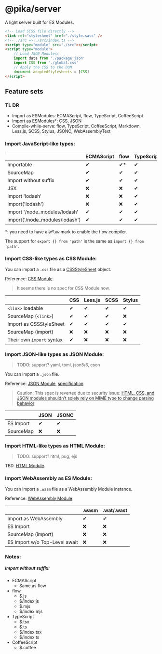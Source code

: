 # @pika/server

A light server built for ES Modules.

```html
<!-- Load SCSS file directly -->
<link rel="stylesheet" href="./style.sass" />
<!-- ./src => ./src/index.ts -->
<script type="module" src="./src"></script>
<script type="module">
    // Load JSON Modules!
    import data from './package.json'
    import CSS from './global.css'
    // Apply the CSS to the DOM
    document.adoptedStylesheets = [CSS]
</script>
```

## Feature sets

### TL DR

-   Import as ESModules: ECMAScript, flow, TypeScript, CoffeeScript
-   Import as ESModules\*: CSS, JSON
-   Compile-while-serve: flow, TypeScript, CoffeeScript, Markdown, Less.js, SCSS, Stylus, JSONC, WebAssemblyText

### Import JavaScript-like types:

|                                | ECMAScript | flow | TypeScript | CoffeeScript |
| ------------------------------ | ---------- | ---- | ---------- | ------------ |
| Importable                     | ✔          | ✔\*  | ✔          | ✔            |
| SourceMap                      | ✔          | ✔    | ✔          | ✔            |
| Import without suffix          | ✔          | ✔    | ✔          | ✔            |
| JSX                            | ❌         | ❌   | ✔          | ❌           |
| import 'lodash'                | ❌         | ❌   | ✔          | ❌           |
| import('lodash')               | ❌         | ❌   | ✔          | ❌           |
| import '/node_modules/lodash'  | ✔          | ✔    | ✔          | ✔            |
| import('/node_modules/lodash') | ✔          | ✔    | ✔          | ✔            |

\*: you need to have a `@flow` mark to enable the flow compiler.

The support for `export {} from 'path'` is the same as `import {} from 'path'`.

### Import CSS-like types as CSS Module:

You can import a `.css` file as a [CSSStyleSheet](https://wicg.github.io/construct-stylesheets/index.html) object.

Reference: [CSS Module](https://github.com/w3c/webcomponents/issues/759).

> It seems there is no spec for CSS Module now.

|                           | CSS | Less.js | SCSS | Stylus |
| ------------------------- | --- | ------- | ---- | ------ |
| `<link>` loadable         | ✔   | ✔       | ✔    | ✔      |
| SourceMap (`<link>`)      | ✔   | ✔       | ✔    | ❌     |
| Import as CSSStyleSheet   | ✔   | ✔       | ✔    | ✔      |
| SourceMap (import)        | ❌  | ❌      | ❌   | ❌     |
| Their own `import` syntax | ✔   | ❌      | ❌   | ❌     |

### Import JSON-like types as JSON Module:

> TODO: support? yaml, toml, json5/6, cson

You can import a `.json` file.

Reference: [JSON Module](https://github.com/whatwg/html/issues/4315), [specification](https://whatpr.org/html/4407/38c50c4...2aa1aad/webappapis.html#creating-scripts)

> Caution: This spec is reverted due to security issue: [HTML, CSS, and JSON modules shouldn't solely rely on MIME type to change parsing behavior](https://github.com/w3c/webcomponents/issues/839)

|           | JSON | JSONC |
| --------- | ---- | ----- |
| ES Import | ✔    | ✔     |
| SourceMap | ❌   | ❌    |

### Import HTML-like types as HTML Module:

> TODO: support? html, pug, ejs

TBD. [HTML Module](https://github.com/w3c/webcomponents/issues/645).

### Import WebAssembly as ES Module:

You can import a `.wasm` file as a WebAssembly Module instance.

Reference: [WebAssembly Module](https://github.com/WebAssembly/esm-integration/tree/master/proposals/esm-integration)

|                               | .wasm | .wat/.wast |
| ----------------------------- | ----- | ---------- |
| Import as WebAssembly         | ✔     | ✔          |
| ES Import                     | ❌    | ❌         |
| SourceMap (import)            | ❌    | ❌         |
| ES Import w/o Top-Level await | ❌    | ❌         |

### Notes:

##### Import without suffix:

-   ECMAScript
    -   Same as flow
-   flow
    -   \$.js
    -   \$/index.js
    -   \$.mjs
    -   \$/index.mjs
-   TypeScript
    -   \$.tsx
    -   \$.ts
    -   \$/index.tsx
    -   \$/index.ts
-   CoffeeScript
    -   \$.coffee
